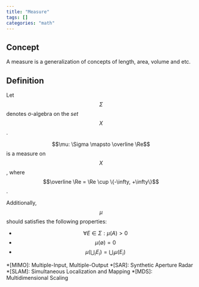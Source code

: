 ```yaml
---
title: "Measure"
tags: []
categories: "math"
---
```


## Concept
A measure is a generalization of concepts of length, area, volume and etc.

## Definition
Let $$\Sigma$$ denotes σ-algebra on the *set* $$X$$.

$$\mu: \Sigma \mapsto \overline \Re$$ is a measure on $$X$$, where $$\overline \Re = \Re \cup \{-\infty, +\infty\}$$.

Additionally, $$\mu$$ should satisfies the following properties:

- $$\forall E \in \Sigma: \mu(A) > 0$$
- $$\mu(\emptyset) = 0$$
- $$\mu(\bigcup_i E_i) = \bigcup_i \mu(E_i)$$



*[MIMO]: Multiple-Input, Multiple-Output
*[SAR]: Synthetic Aperture Radar
*[SLAM]: Simultaneous Localization and Mapping
*[MDS]: Multidimensional Scaling